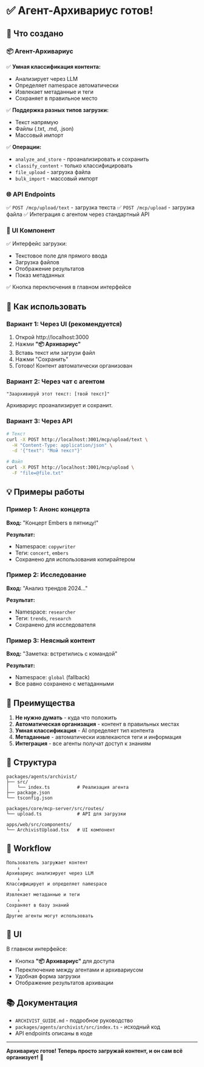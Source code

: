# ✅ Агент-Архивариус готов!

## 🎉 Что создано

### 📦 Агент-Архивариус

✅ **Умная классификация контента:**
- Анализирует через LLM
- Определяет namespace автоматически
- Извлекает метаданные и теги
- Сохраняет в правильное место

✅ **Поддержка разных типов загрузки:**
- Текст напрямую
- Файлы (.txt, .md, .json)
- Массовый импорт

✅ **Операции:**
- `analyze_and_store` - проанализировать и сохранить
- `classify_content` - только классифицировать
- `file_upload` - загрузка файла
- `bulk_import` - массовый импорт

### 🌐 API Endpoints

✅ `POST /mcp/upload/text` - загрузка текста
✅ `POST /mcp/upload` - загрузка файла
✅ Интеграция с агентом через стандартный API

### 🎨 UI Компонент

✅ Интерфейс загрузки:
- Текстовое поле для прямого ввода
- Загрузка файлов
- Отображение результатов
- Показ метаданных

✅ Кнопка переключения в главном интерфейсе

## 🚀 Как использовать

### Вариант 1: Через UI (рекомендуется)

1. Открой http://localhost:3000
2. Нажми **"📦 Архивариус"**
3. Вставь текст или загрузи файл
4. Нажми "Сохранить"
5. Готово! Контент автоматически организован

### Вариант 2: Через чат с агентом

```
"Заархивируй этот текст: [твой текст]"
```

Архивариус проанализирует и сохранит.

### Вариант 3: Через API

```bash
# Текст
curl -X POST http://localhost:3001/mcp/upload/text \
  -H "Content-Type: application/json" \
  -d '{"text": "Мой текст"}'

# Файл
curl -X POST http://localhost:3001/mcp/upload \
  -F "file=@file.txt"
```

## 💡 Примеры работы

### Пример 1: Анонс концерта

**Вход:** "Концерт Embers в пятницу!"

**Результат:**
- Namespace: `copywriter`
- Теги: `concert`, `embers`
- Сохранено для использования копирайтером

### Пример 2: Исследование

**Вход:** "Анализ трендов 2024..."

**Результат:**
- Namespace: `researcher`
- Теги: `trends`, `research`
- Сохранено для исследователя

### Пример 3: Неясный контент

**Вход:** "Заметка: встретились с командой"

**Результат:**
- Namespace: `global` (fallback)
- Все равно сохранено с метаданными

## 🎯 Преимущества

1. **Не нужно думать** - куда что положить
2. **Автоматическая организация** - контент в правильных местах
3. **Умная классификация** - AI определяет тип контента
4. **Метаданные** - автоматически извлекаются теги и информация
5. **Интеграция** - все агенты получат доступ к знаниям

## 📁 Структура

```
packages/agents/archivist/
├── src/
│   └── index.ts          # Реализация агента
├── package.json
└── tsconfig.json

packages/core/mcp-server/src/routes/
└── upload.ts             # API для загрузки

apps/web/src/components/
└── ArchivistUpload.tsx   # UI компонент
```

## 🔄 Workflow

```
Пользователь загружает контент
    ↓
Архивариус анализирует через LLM
    ↓
Классифицирует и определяет namespace
    ↓
Извлекает метаданные и теги
    ↓
Сохраняет в базу знаний
    ↓
Другие агенты могут использовать
```

## 🎨 UI

В главном интерфейсе:
- Кнопка **"📦 Архивариус"** для доступа
- Переключение между агентами и архивариусом
- Удобная форма загрузки
- Отображение результатов архивации

## 📚 Документация

- `ARCHIVIST_GUIDE.md` - подробное руководство
- `packages/agents/archivist/src/index.ts` - исходный код
- API endpoints описаны в коде

---

**Архивариус готов! Теперь просто загружай контент, и он сам всё организует!** 🎉

